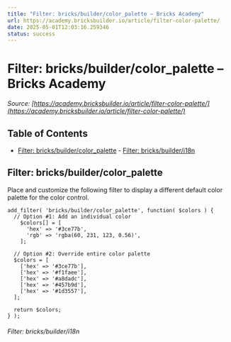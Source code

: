 ```yaml
---
title: "Filter: bricks/builder/color_palette – Bricks Academy"
url: https://academy.bricksbuilder.io/article/filter-color-palette/
date: 2025-05-01T12:03:16.259346
status: success
---
```


# Filter: bricks/builder/color_palette – Bricks Academy

*Source: [https://academy.bricksbuilder.io/article/filter-color-palette/](https://academy.bricksbuilder.io/article/filter-color-palette/)*

## Table of Contents

- [Filter: bricks/builder/color_palette](#filter-bricksbuildercolorpalette)
        - [Filter: bricks/builder/i18n](#filter-bricksbuilderi18n)

## Filter: bricks/builder/color_palette

Place and customize the following filter to display a different default color palette for the color control.

```
add_filter( 'bricks/builder/color_palette', function( $colors ) {
  // Option #1: Add an individual color
    $colors[] = [
      'hex' => '#3ce77b',
      'rgb' => 'rgba(60, 231, 123, 0.56)',
    ];

  // Option #2: Override entire color palette
  $colors = [
    ['hex' => '#3ce77b'],
    ['hex' => '#f1faee'],
    ['hex' => '#a8dadc'],
    ['hex' => '#457b9d'],
    ['hex' => '#1d3557'],
  ];

  return $colors;
} );
```

###### Filter: bricks/builder/i18n

